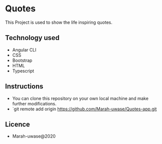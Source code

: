 # Quotes
This Project is used to show the life inspiring quotes.

## Technology used

* Angular CLI
* CSS
* Bootstrap
* HTML
* Typescript


## Instructions

* You can clone this repository on your own local machine and make further modifications.
* `git remote add origin https://github.com/Marah-uwase/Quotes-app.git
## Licence

* Marah-uwase@2020

